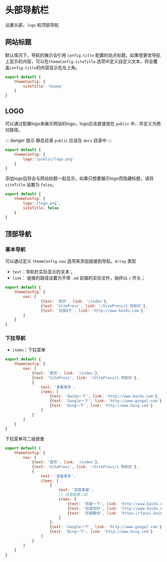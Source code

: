 # 头部导航栏
设置头部，`logo` 和顶部导航

## 网站标题

默认情况下，导航的展示会引用 `config.title` 配置的站点标题。如果想更改导航上显示的内容，可以在`themeConfig.siteTitle`
选项中定义自定义文本，将会覆盖`config.title`的内容显示在左上角。

``` javascript
export default {
    themeConfig: {
        siteTitle: 'Guomq'
    }
}
```

## LOGO

可以通过配置logo来展示网站的logo，logo应该直接放在 `public` 中，并定义为绝对路径。

::: danger 提示
静态目录 `public` 应该在 `docs` 目录中
:::

``` javascript
export default {
    themeConfig: {
        logo:'/public/logo.png'
    }
}
```

添加logo后将会与网站标题一起显示。如果只想要展示logo而隐藏标题，请将 `siteTitle` 设置为 `false`。

``` javascript
export default {
    themeConfig: {
        logo:'/logo.png',
        siteTitle: false
    }
}
```

## 顶部导航

### 基本导航

可以通过定义 `themeConfig.nav` 选项来添加链接到导航。`Array` 类型

- `text`：导航栏实际显示的文本；
- `link`： 链接的路径设置为不带 `.md` 前缀的实际文件，始终以 `/` 开头；

``` javascript
export default {
    themeConfig: {
        nav: [
                {text: '首页', link: '/index'},
                {text: 'VitePress', link: '/VitePress/1.导航栏'},
                {text: '百度N下', link: 'http://www.baidu.com'}
        ]
    }
}
```

### 下拉导航

- `items`：下拉菜单

``` javascript
export default {
    themeConfig: {
        nav: [
            {text: '首页', link: '/index'},
            {text: 'VitePress', link: '/VitePress/1.导航栏'},
            {
                text: '查看更多',
                items: [
                    {text: 'Baidu一下', link: 'http://www.baidu.com'},
                    {text: 'Google一下', link: 'http://www.googel.com'},
                    {text: 'Bing一下', link: 'http://www.bing.com'}
                ]
            }
        ]
    }
}

```

下拉菜单可二级嵌套

``` javascript
export default {
    themeConfig: {
        nav: [
            {text: '首页', link: '/index'},
            {text: 'VitePress', link: '/VitePress/1.导航栏'},
            {
                text: '查看更多',
                items: [
                    {
                        text: '百度毒瘤',
                        // 这里嵌套二级
                        items: [
                            {text: '百度一下', link: 'http://www.baidu.com'},
                            {text: '百度百科', link: 'http://www.baidu.com'},
                            {text: '百度翻译', link: 'https://fanyi.baidu.com'},
                        ]
                    },
                    {text: 'Google一下', link: 'http://www.googel.com'},
                    {text: 'Bing一下', link: 'http://www.bing.com'}
                ]
            }
        ]
    }
}
```

